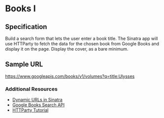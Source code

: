 # Books I

## Specification

Build a search form that lets the user enter a book title. The Sinatra app will use HTTParty to fetch the data for the chosen book from Google Books and display it on the page. Display the cover, as a bare minimum.

## Sample URL

https://www.googleapis.com/books/v1/volumes?q=title:Ulysses

### Additional Resources

- [Dynamic URLs in Sinatra](http://blog.teamtreehouse.com/ruby-sinatra-dynamic-urls-tutorial)
- [Google Books Search API](https://developers.google.com/books/docs/v1/reference/volumes/list)
- [HTTParty Tutorial](http://blog.teamtreehouse.com/its-time-to-httparty)

